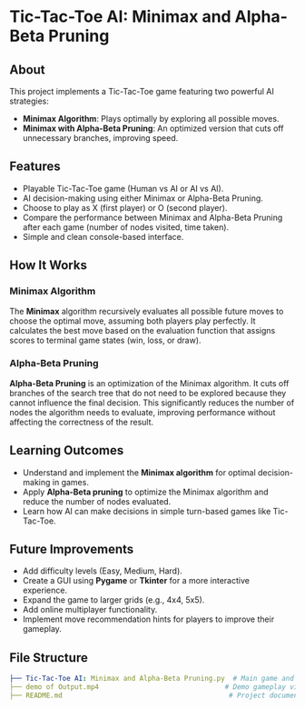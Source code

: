 # Tic-Tac-Toe AI: Minimax and Alpha-Beta Pruning

## About
This project implements a Tic-Tac-Toe game featuring two powerful AI strategies:

- **Minimax Algorithm**: Plays optimally by exploring all possible moves.
- **Minimax with Alpha-Beta Pruning**: An optimized version that cuts off unnecessary branches, improving speed.

## Features
- Playable Tic-Tac-Toe game (Human vs AI or AI vs AI).
- AI decision-making using either Minimax or Alpha-Beta Pruning.
- Choose to play as X (first player) or O (second player).
- Compare the performance between Minimax and Alpha-Beta Pruning after each game (number of nodes visited, time taken).
- Simple and clean console-based interface.

## How It Works

### Minimax Algorithm
The **Minimax** algorithm recursively evaluates all possible future moves to choose the optimal move, assuming both players play perfectly. It calculates the best move based on the evaluation function that assigns scores to terminal game states (win, loss, or draw).

### Alpha-Beta Pruning
**Alpha-Beta Pruning** is an optimization of the Minimax algorithm. It cuts off branches of the search tree that do not need to be explored because they cannot influence the final decision. This significantly reduces the number of nodes the algorithm needs to evaluate, improving performance without affecting the correctness of the result.

## Learning Outcomes
- Understand and implement the **Minimax algorithm** for optimal decision-making in games.
- Apply **Alpha-Beta pruning** to optimize the Minimax algorithm and reduce the number of nodes evaluated.
- Learn how AI can make decisions in simple turn-based games like Tic-Tac-Toe.

## Future Improvements
- Add difficulty levels (Easy, Medium, Hard).
- Create a GUI using **Pygame** or **Tkinter** for a more interactive experience.
- Expand the game to larger grids (e.g., 4x4, 5x5).
- Add online multiplayer functionality.
- Implement move recommendation hints for players to improve their gameplay.

## File Structure
```yaml
├── Tic-Tac-Toe AI: Minimax and Alpha-Beta Pruning.py  # Main game and AI logic
├── demo of Output.mp4                               # Demo gameplay video
├── README.md                                         # Project documentation
